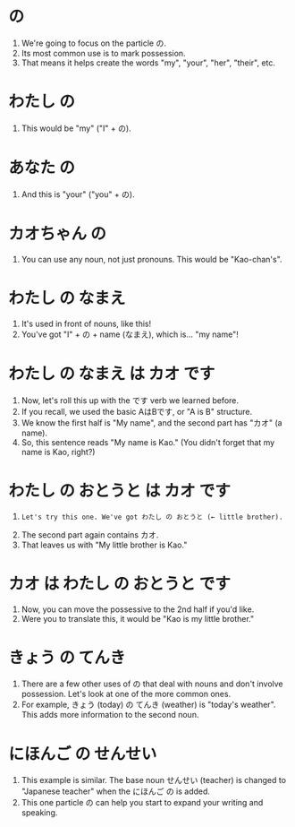 # の

1.    We're going to focus on the particle の.
2.    Its most common use is to mark possession.
3.    That means it helps create the words "my", "your", "her", "their", etc.

# わたし の

1.    This would be "my" ("I" + の).

# あなた の

1.    And this is "your" ("you" + の).

# カオちゃん の

1.    You can use any noun, not just pronouns. This would be "Kao-chan's".

# わたし の なまえ    

1.    It's used in front of nouns, like this!
2.    You've got "I" + の + name (なまえ), which is... "my name"!

# わたし の なまえ は カオ です    

1.    Now, let's roll this up with the です verb we learned before.
2.    If you recall, we used the basic AはBです, or "A is B" structure.
3.    We know the first half is "My name", and the second part has "カオ" (a name).
4.    So, this sentence reads "My name is Kao." (You didn't forget that my name is Kao, right?)

# わたし の おとうと は カオ です

1.     Let's try this one. We've got わたし の おとうと (← little brother).
2.    The second part again contains カオ.
3.    That leaves us with "My little brother is Kao."  

# カオ は わたし の おとうと です 

1.    Now, you can move the possessive to the 2nd half if you'd like.
2.    Were you to translate this, it would be "Kao is my little brother."

# きょう の てんき

1.    There are a few other uses of の that deal with nouns and don't involve possession. Let's look at one of the more common ones.
2.    For example, きょう (today) の てんき (weather) is "today's weather". This adds more information to the second noun.

# にほんご の せんせい

1.    This example is similar. The base noun せんせい (teacher) is changed to "Japanese teacher" when the にほんご の is added.
2.    This one particle の can help you start to expand your writing and speaking.

